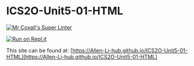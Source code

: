# ICS2O-Unit5-01-HTML

[![Mr Coxall's Super Linter](https://github.com/Allen-Li-hub//ICS2O-Unit5-01-HTML/workflows/Mr%20Coxall's%20Super%20Linter/badge.svg)](https://github.com/Allen-Li-hub//ICS2O-Unit5-01-HTML/actions)

[![Run on Repl.it](https://repl.it/badge/github/Allen-Li-hub//ICS2O-Unit5-01-HTML)](https://repl.it/github/Allen-Li-hub//ICS2O-Unit5-01-HTML)

This site can be found at: [https://Allen-Li-hub.github.io/ICS2O-Unit5-01-HTML](https://Allen-Li-hub.github.io/ICS2O-Unit5-01-HTML)
